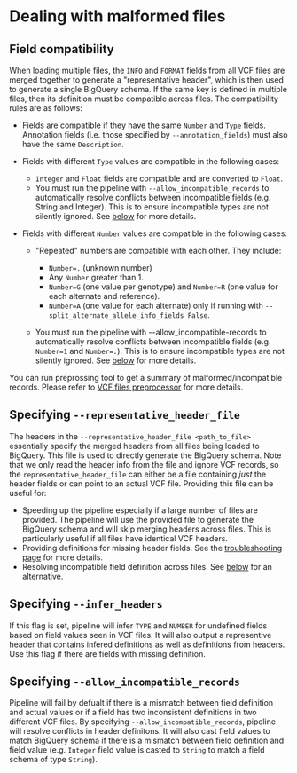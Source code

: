 # Dealing with malformed files


## Field compatibility

When loading multiple files, the `INFO` and `FORMAT` fields
from all VCF files are merged together to generate a "representative header",
which is then used to generate a single BigQuery schema. If the same key is
defined in multiple files, then its definition must be compatible across files.
The compatibility rules are as follows:

* Fields are compatible if they have the same `Number` and `Type` fields.
  Annotation fields (i.e. those specified by `--annotation_fields`) must also
  have the same `Description`.

* Fields with different `Type` values are compatible in the following cases:

  * `Integer` and `Float` fields are compatible and are converted to `Float`.
  * You must run the pipeline with `--allow_incompatible_records` to
    automatically resolve conflicts between incompatible fields (e.g. String
    and Integer). This is to ensure incompatible types are not silently ignored.
    See [below](#specifying---allow_incompatible_records) for more details.

* Fields with different `Number` values are compatible in the following cases:

  * "Repeated" numbers are compatible with each other. They include:
    * `Number=.` (unknown number)
    * Any `Number` greater than 1.
    * `Number=G` (one value per genotype) and `Number=R` (one value for each
      alternate and reference).
    * `Number=A` (one value for each alternate) only if running with
      `--split_alternate_allele_info_fields False`.

  * You must run the pipeline with --allow_incompatible-records to
    automatically resolve conflicts between incompatible fields (e.g.
    `Number=1` and `Number=.`). This is to ensure incompatible types
    are not silently ignored.
    See [below](#specifying---allow_incompatible_records) for more details.
    
You can run preprossing tool to get a summary of malformed/incompatible
records. Please refer to 
[VCF files preprocessor](./vcf_files_preprocessor.md) for more details.

## Specifying `--representative_header_file`

The headers in the `--representative_header_file <path_to_file>` essentially
specify the merged headers from all files being loaded to BigQuery. This file is
used to directly generate the BigQuery schema. Note that we only read the
header info from the file and ignore VCF records, so the
`representative_header_file` can either be a file containing *just* the header
fields or can point to an actual VCF file. Providing this file can be useful
for:

* Speeding up the pipeline especially if a large number of files are provided.
  The pipeline will use the provided file to generate the BigQuery schema and
  will skip merging headers across files. This is particularly useful if all
  files have identical VCF headers.
* Providing definitions for missing header fields. See the
  [troubleshooting page](./troubleshooting.md) for more details.
* Resolving incompatible field definition across files. See
  [below](#specifying---allow-incompatible-records) for an alternative.

## Specifying `--infer_headers`

If this flag is set, pipeline will infer `TYPE` and `NUMBER` for undefined
fields based on field values seen in VCF files. It will also output a
representive header that contains infered definitions as well as definitions
from headers. Use this flag if there are fields with missing definition.


## Specifying `--allow_incompatible_records`

Pipeline will fail by defualt if there is a mismatch between field definition
and actual values or if a field has two inconsistent definitions in two
different VCF files.
By specifying `--allow_incompatible_records`, pipeline will resolve conflicts
in header definitons. It will also cast field values to match BigQuery schema if
there is a mismatch between field definition and field value (e.g. `Integer` field
value is casted to `String` to match a field schema of type `String`).

